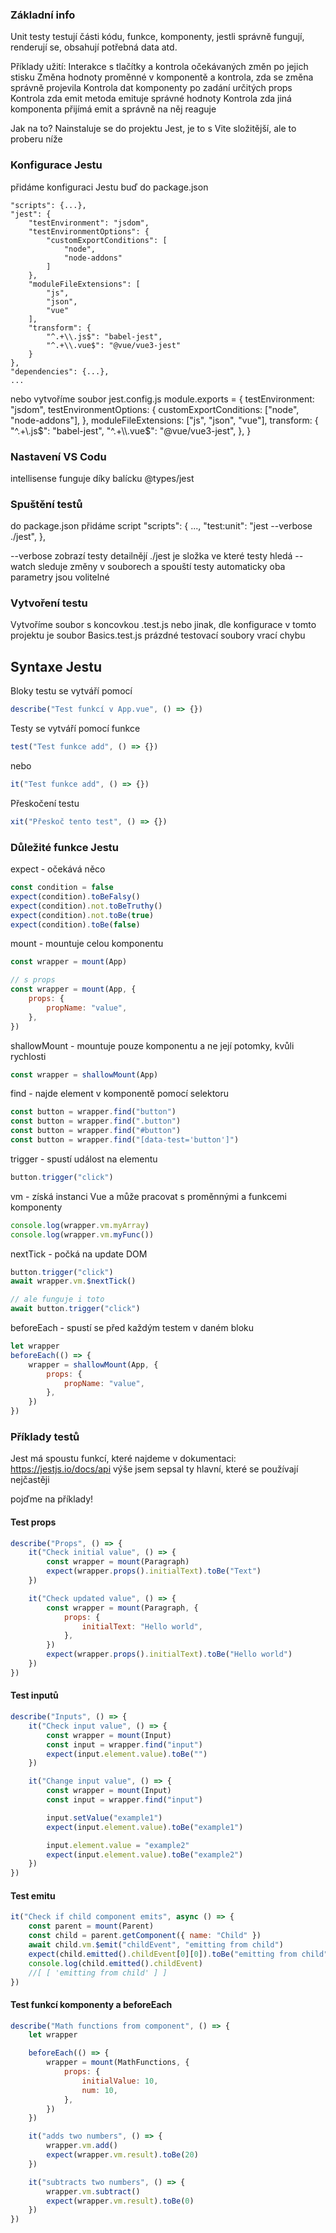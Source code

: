 ### Základní info
Unit testy testují části kódu, funkce, komponenty, jestli správně fungují, renderují se, obsahují potřebná data atd.

Příklady užití:
Interakce s tlačítky a kontrola očekávaných změn po jejich stisku
Změna hodnoty proměnné v komponentě a kontrola, zda se změna správně projevila
Kontrola dat komponenty po zadání určitých props
Kontrola zda emit metoda emituje správné hodnoty
Kontrola zda jiná komponenta přijímá emit a správně na něj reaguje

Jak na to?
Nainstaluje se do projektu Jest, je to s Vite složitější, ale to proberu níže

### Konfigurace Jestu

přidáme konfiguraci Jestu buď do package.json

    "scripts": {...},
    "jest": {
        "testEnvironment": "jsdom",
        "testEnvironmentOptions": {
            "customExportConditions": [
                "node",
                "node-addons"
            ]
        },
        "moduleFileExtensions": [
            "js",
            "json",
            "vue"
        ],
        "transform": {
            "^.+\\.js$": "babel-jest",
            "^.+\\.vue$": "@vue/vue3-jest"
        }
    },
    "dependencies": {...},
    ...

nebo vytvoříme soubor jest.config.js
module.exports = {
testEnvironment: "jsdom",
testEnvironmentOptions: {
customExportConditions: ["node", "node-addons"],
},
moduleFileExtensions: ["js", "json", "vue"],
transform: {
"^.+\\.js$": "babel-jest",
			"^.+\\.vue$": "@vue/vue3-jest",
},
}

### Nastavení VS Codu

intellisense funguje díky balícku @types/jest

### Spuštění testů

do package.json přidáme script
"scripts": {
...,
"test:unit": "jest --verbose ./jest",
},

--verbose zobrazí testy detailnějí
./jest je složka ve které testy hledá
--watch sleduje změny v souborech a spouští testy automaticky
oba parametry jsou volitelné

### Vytvoření testu

Vytvoříme soubor s koncovkou .test.js nebo jinak, dle konfigurace
v tomto projektu je soubor Basics.test.js
prázdné testovací soubory vrací chybu

## Syntaxe Jestu

Bloky testu se vytváří pomocí

```javascript
describe("Test funkcí v App.vue", () => {})
```

Testy se vytváří pomocí funkce

```javascript
test("Test funkce add", () => {})
```

nebo

```javascript
it("Test funkce add", () => {})
```

Přeskočení testu

```javascript
xit("Přeskoč tento test", () => {})
```

### Důležité funkce Jestu

expect - očekává něco

```javascript
const condition = false
expect(condition).toBeFalsy()
expect(condition).not.toBeTruthy()
expect(condition).not.toBe(true)
expect(condition).toBe(false)
```

mount - mountuje celou komponentu

```javascript
const wrapper = mount(App)

// s props
const wrapper = mount(App, {
    props: {
        propName: "value",
    },
})
```

shallowMount - mountuje pouze komponentu a ne její potomky, kvůli rychlosti

```javascript
const wrapper = shallowMount(App)
```

find - najde element v komponentě pomocí selektoru

```javascript
const button = wrapper.find("button")
const button = wrapper.find(".button")
const button = wrapper.find("#button")
const button = wrapper.find("[data-test='button']")
```

trigger - spustí událost na elementu

```javascript
button.trigger("click")
```

vm - získá instanci Vue a může pracovat s proměnnými a funkcemi komponenty

```javascript
console.log(wrapper.vm.myArray)
console.log(wrapper.vm.myFunc())
```

nextTick - počká na update DOM

```javascript
button.trigger("click")
await wrapper.vm.$nextTick()

// ale funguje i toto
await button.trigger("click")
```

beforeEach - spustí se před každým testem v daném bloku

```javascript
let wrapper
beforeEach(() => {
    wrapper = shallowMount(App, {
        props: {
            propName: "value",
        },
    })
})
```

### Příklady testů

Jest má spoustu funkcí, které najdeme v dokumentaci:
https://jestjs.io/docs/api
výše jsem sepsal ty hlavní, které se používají nejčastěji

pojďme na příklady!

#### Test props

```javascript
describe("Props", () => {
    it("Check initial value", () => {
        const wrapper = mount(Paragraph)
        expect(wrapper.props().initialText).toBe("Text")
    })

    it("Check updated value", () => {
        const wrapper = mount(Paragraph, {
            props: {
                initialText: "Hello world",
            },
        })
        expect(wrapper.props().initialText).toBe("Hello world")
    })
})
```

#### Test inputů

```javascript
describe("Inputs", () => {
    it("Check input value", () => {
        const wrapper = mount(Input)
        const input = wrapper.find("input")
        expect(input.element.value).toBe("")
    })

    it("Change input value", () => {
        const wrapper = mount(Input)
        const input = wrapper.find("input")

        input.setValue("example1")
        expect(input.element.value).toBe("example1")

        input.element.value = "example2"
        expect(input.element.value).toBe("example2")
    })
})
```

#### Test emitu

```javascript
it("Check if child component emits", async () => {
    const parent = mount(Parent)
    const child = parent.getComponent({ name: "Child" })
    await child.vm.$emit("childEvent", "emitting from child")
    expect(child.emitted().childEvent[0][0]).toBe("emitting from child")
    console.log(child.emitted().childEvent)
    //[ [ 'emitting from child' ] ]
})
```

#### Test funkcí komponenty a beforeEach

```javascript
describe("Math functions from component", () => {
    let wrapper

    beforeEach(() => {
        wrapper = mount(MathFunctions, {
            props: {
                initialValue: 10,
                num: 10,
            },
        })
    })

    it("adds two numbers", () => {
        wrapper.vm.add()
        expect(wrapper.vm.result).toBe(20)
    })

    it("subtracts two numbers", () => {
        wrapper.vm.subtract()
        expect(wrapper.vm.result).toBe(0)
    })
})
```
